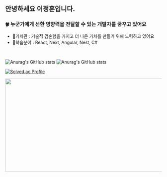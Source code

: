 <div> 

<!--
![header](https://capsule-render.vercel.app/api?type=cylinder&color=000000&height=150&section=header&text=lionleeee&fontColor=ffffff&fontSize=70&animation=fadeIn&fontAlignY=55&desc=%20&descAlignY=62&descAlign=62)
-->


## 안녕하세요 이정훈입니다. 
### 🍀 누군가에게 선한 영향력을 전달할 수 있는 개발자를 꿈꾸고 있어요
- 🎯가치관 : 기술적 겸손함을 가지고 더 나은 가치를 만들기 위해 노력하고 있어요
- 🌱학습분야 : React, Next, Angular, Nest, C#
  <!--
  [![Typing SVG](https://readme-typing-svg.herokuapp.com?font=Roboto&weight=900&size=42&duration=3000&pause=1000&color=840FFFA1&center=true&width=700&height=100&lines=Hi%2C+I'm+JeongHun)](https://git.io/typing-svg)
  -->

  
<br>


![Anurag's GitHub stats](https://github-readme-stats.vercel.app/api?username=lionleeee&show_icons=true&theme=radical)
![Anurag's GitHub stats](https://github-readme-stats.vercel.app/api/top-langs/?username=lionleeee&langs_count=10&layout=compact&theme=radical)

[![Solved.ac Profile](http://mazassumnida.wtf/api/v2/generate_badge?boj=lee97hun3)](https://solved.ac/lee97hun3/)


<a href="https://github.com/devxb/gitanimals">
<img
  src="https://render.gitanimals.org/farms/lionleeee"
  width="600"
  height="300"
/>
</a>
</div>
